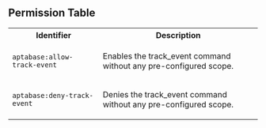 
## Permission Table

<table>
<tr>
<th>Identifier</th>
<th>Description</th>
</tr>


<tr>
<td>

`aptabase:allow-track-event`

</td>
<td>

Enables the track_event command without any pre-configured scope.

</td>
</tr>

<tr>
<td>

`aptabase:deny-track-event`

</td>
<td>

Denies the track_event command without any pre-configured scope.

</td>
</tr>
</table>
